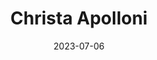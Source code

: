 ---
title: Christa Apolloni
sort: Apolloni Christa
date: 2023-07-06
role: Teamleiterin Administration, Assistentin der Geschäftsführerin
email: christa.apolloni@adesso-sozialberatung.ch
phone: 062 207 00 10
edu:
  - Sachbearbeiterin Rechnungswesen edupool.ch
  - Kaufmännische Ausbildung mit Handelsdiplom
  - Dipl. Autolackiererin EFZ
  - Dipl. Malerin EFZ
core:
  - Dienstleistungsorientiert
  - Fachwissen Unterhaltsverträge und Rechnungswesen
---